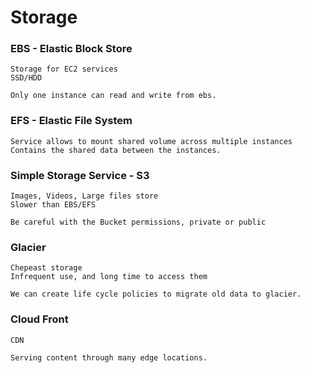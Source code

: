 # Storage

### EBS - Elastic Block Store
	Storage for EC2 services
	SSD/HDD

	Only one instance can read and write from ebs.

### EFS - Elastic File System
	Service allows to mount shared volume across multiple instances
	Contains the shared data between the instances.

### Simple Storage Service - S3
	Images, Videos, Large files store
	Slower than EBS/EFS

	Be careful with the Bucket permissions, private or public

### Glacier
	Chepeast storage
	Infrequent use, and long time to access them
	
	We can create life cycle policies to migrate old data to glacier.

### Cloud Front 
	CDN

	Serving content through many edge locations.